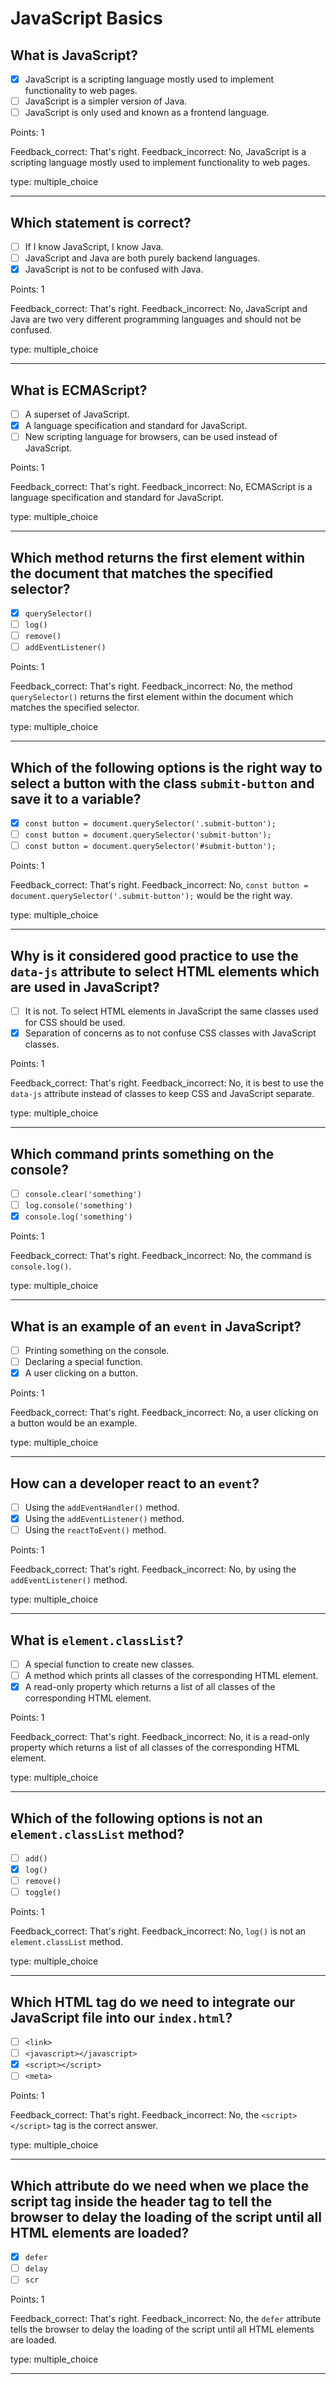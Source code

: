 # JavaScript Basics

## What is JavaScript?

* [x] JavaScript is a scripting language mostly used to implement functionality to web pages.
* [ ] JavaScript is a simpler version of Java.
* [ ] JavaScript is only used and known as a frontend language.

Points: 1

Feedback_correct: That's right.
Feedback_incorrect: No, JavaScript is a scripting language mostly used to implement functionality to web pages.

type: multiple_choice

---

## Which statement is correct?

* [ ] If I know JavaScript, I know Java.
* [ ] JavaScript and Java are both purely backend languages.
* [x] JavaScript is not to be confused with Java.

Points: 1

Feedback_correct: That's right.
Feedback_incorrect: No, JavaScript and Java are two very different programming languages and should not be confused.

type: multiple_choice

---

## What is ECMAScript?

* [ ] A superset of JavaScript.
* [x] A language specification and standard for JavaScript.
* [ ] New scripting language for browsers, can be used instead of JavaScript.

Points: 1

Feedback_correct: That's right.
Feedback_incorrect: No, ECMAScript is a language specification and standard for JavaScript.

type: multiple_choice

---

## Which method returns the first element within the document that matches the specified selector?

* [x] `querySelector()`
* [ ] `log()`
* [ ] `remove()`
* [ ] `addEventListener()`

Points: 1

Feedback_correct: That's right.
Feedback_incorrect: No, the method `querySelector()` returns the first element within the document which matches the specified selector.

type: multiple_choice

---

## Which of the following options is the right way to select a button with the class `submit-button` and save it to a variable?

* [x] `const button = document.querySelector('.submit-button');`
* [ ] `const button = document.querySelector('submit-button');`
* [ ] `const button = document.querySelector('#submit-button');`

Points: 1

Feedback_correct: That's right.
Feedback_incorrect: No, `const button = document.querySelector('.submit-button');` would be the right way.

type: multiple_choice

---

## Why is it considered good practice to use the `data-js` attribute to select HTML elements which are used in JavaScript?

* [ ] It is not. To select HTML elements in JavaScript the same classes used for CSS should be used.
* [x] Separation of concerns as to not confuse CSS classes with JavaScript classes.

Points: 1

Feedback_correct: That's right.
Feedback_incorrect: No, it is best to use the `data-js` attribute instead of classes to keep CSS and JavaScript separate.

type: multiple_choice

---

## Which command prints something on the console?

* [ ] `console.clear('something')`
* [ ] `log.console('something')`
* [x] `console.log('something')`

Points: 1

Feedback_correct: That's right.
Feedback_incorrect: No, the command is `console.log()`.

type: multiple_choice

---

## What is an example of an `event` in JavaScript?

* [ ] Printing something on the console.
* [ ] Declaring a special function.
* [x] A user clicking on a button.

Points: 1

Feedback_correct: That's right.
Feedback_incorrect: No, a user clicking on a button would be an example.

type: multiple_choice

---

## How can a developer react to an `event`?

* [ ] Using the `addEventHandler()` method.
* [x] Using the `addEventListener()` method.
* [ ] Using the `reactToEvent()` method.

Points: 1

Feedback_correct: That's right.
Feedback_incorrect: No, by using the `addEventListener()` method.

type: multiple_choice

---

## What is `element.classList`?

* [ ] A special function to create new classes.
* [ ] A method which prints all classes of the corresponding HTML element.
* [x] A read-only property which returns a list of all classes of the corresponding HTML element. 

Points: 1

Feedback_correct: That's right.
Feedback_incorrect: No, it is a read-only property which returns a list of all classes of the corresponding HTML element.

type: multiple_choice

---

## Which of the following options is not an `element.classList` method?

* [ ] `add()`
* [x] `log()`
* [ ] `remove()`
* [ ] `toggle()`

Points: 1

Feedback_correct: That's right. 
Feedback_incorrect: No, `log()` is not an `element.classList` method.

type: multiple_choice

---

## Which HTML tag do we need to integrate our JavaScript file into our `index.html`?

* [ ] `<link>`
* [ ] `<javascript></javascript>`
* [x] `<script></script>`
* [ ] `<meta>`

Points: 1

Feedback_correct: That's right.
Feedback_incorrect: No, the `<script></script>` tag is the correct answer.

type: multiple_choice

---

## Which attribute do we need when we place the script tag inside the header tag to tell the browser to delay the loading of the script until all HTML elements are loaded?

* [x] `defer`
* [ ] `delay`
* [ ] `scr`

Points: 1

Feedback_correct: That's right.
Feedback_incorrect: No, the `defer` attribute tells the browser to delay the loading of the script until all HTML elements are loaded.

type: multiple_choice

---
